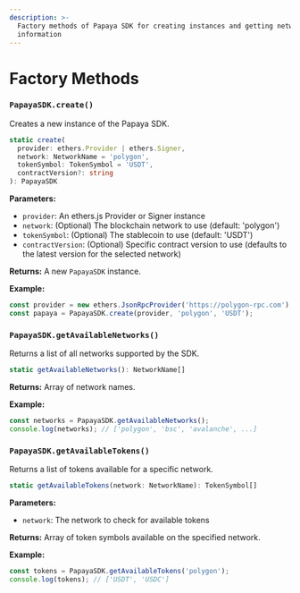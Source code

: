 ```yaml
---
description: >-
  Factory methods of Papaya SDK for creating instances and getting network
  information
---
```


# Factory Methods

### `PapayaSDK.create()`

Creates a new instance of the Papaya SDK.

```typescript
static create(
  provider: ethers.Provider | ethers.Signer,
  network: NetworkName = 'polygon',
  tokenSymbol: TokenSymbol = 'USDT',
  contractVersion?: string
): PapayaSDK
```

**Parameters:**

* `provider`: An ethers.js Provider or Signer instance
* `network`: (Optional) The blockchain network to use (default: 'polygon')
* `tokenSymbol`: (Optional) The stablecoin to use (default: 'USDT')
* `contractVersion`: (Optional) Specific contract version to use (defaults to the latest version for the selected network)

**Returns:** A new `PapayaSDK` instance.

**Example:**

```typescript
const provider = new ethers.JsonRpcProvider('https://polygon-rpc.com');
const papaya = PapayaSDK.create(provider, 'polygon', 'USDT');
```

### `PapayaSDK.getAvailableNetworks()`

Returns a list of all networks supported by the SDK.

```typescript
static getAvailableNetworks(): NetworkName[]
```

**Returns:** Array of network names.

**Example:**

```typescript
const networks = PapayaSDK.getAvailableNetworks();
console.log(networks); // ['polygon', 'bsc', 'avalanche', ...]
```

### `PapayaSDK.getAvailableTokens()`

Returns a list of tokens available for a specific network.

```typescript
static getAvailableTokens(network: NetworkName): TokenSymbol[]
```

**Parameters:**

* `network`: The network to check for available tokens

**Returns:** Array of token symbols available on the specified network.

**Example:**

```typescript
const tokens = PapayaSDK.getAvailableTokens('polygon');
console.log(tokens); // ['USDT', 'USDC']
```
